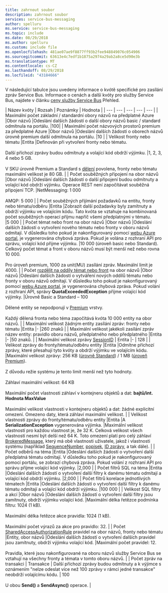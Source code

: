 ```yaml
---
title: zahrnout soubor
description: zahrnout soubor
services: service-bus-messaging
author: spelluru
ms.service: service-bus-messaging
ms.topic: include
ms.date: 08/29/2018
ms.author: spelluru
ms.custom: include file
ms.openlocfilehash: 481ae07ae9f8877ff93b2fee948849076c054906
ms.sourcegitcommit: 63613e4c7edf1b1875a2974a29ab2a8ce5d90e3b
ms.translationtype: MT
ms.contentlocale: cs-CZ
ms.lasthandoff: 08/29/2018
ms.locfileid: "43184666"
---
```

V následující tabulce jsou uvedeny informace o kvótě specifické pro zasílání zpráv Service Bus. Informace o cenách a další kvóty pro služby Service Bus, najdete v článku [ceny služby Service Bus](https://azure.microsoft.com/pricing/details/service-bus/) Přehled.

| Název kvóty | Rozsah | Poznámky | Hodnota |
| --- | --- | --- | --- | --- |
| Maximální počet základní / standardní obory názvů na předplatné Azure |Obor názvů |Odeslání dalších žádostí o další obory názvů basic / standard odmítnula na portálu. |100|
| Maximální počet názvových prostorů premium za předplatné Azure |Obor názvů |Odeslání dalších žádostí o oborech názvů úrovně premium další odmítnula na portálu. |10 |
| Velikost fronty nebo tématu |Entita |Definován při vytvoření fronty nebo tématu. <br/><br/> Další příchozí zprávy budou odmítnuty a volající kód obdrží výjimku. |1, 2, 3, 4 nebo 5 GB.<br /><br />V SKU úrovně Premium a Standard s [dělení](/azure/service-bus-messaging/service-bus-partitioning) povolena, fronty nebo tématu maximální velikost je 80 GB. |
| Počet souběžných připojení na obor názvů |Obor názvů |Odeslání dalších žádostí o další připojení budou odmítnuty a volající kód obdrží výjimku. Operace REST není započítávat souběžná připojení TCP. |NetMessaging: 1 000<br /><br />AMQP: 5 000 |
| Počet souběžných přijímání požadavků na entitu, fronty nebo tématu/odběru |Entita |Zobrazit další požadavky byly zamítnuty a obdrží výjimku ve volajícím kódu. Tato kvóta se vztahuje na kombinovaná počet souběžných operací příjmu napříč všemi předplatnými v tématu. |5 000 |
| Počet témat nebo front na obor názvů |Obor názvů |Odeslání dalších žádostí o vytvoření nového tématu nebo fronty v oboru názvů odmítají. V důsledku toho pokud je nakonfigurovaný pomocí [webu Azure portal][Azure portal], je vygenerována chybová zpráva. Pokud je volána z rozhraní API pro správu, volající kód přijme výjimku. |10 000 (úroveň basic nebo Standard). Celkový počet témat a front v oboru názvů musí být menší než nebo rovna 10 000. <br/><br/>Pro úroveň premium, 1000 za unit(MU) zasílání zpráv. Maximální limit je 4000. |
| Počet [rozdělit na oddíly témat nebo front](/azure/service-bus-messaging/service-bus-partitioning) na obor názvů |Obor názvů |Odeslání dalších žádostí o vytváření nových oddílů tématu nebo fronty v oboru názvů odmítají. V důsledku toho pokud je nakonfigurovaný pomocí [webu Azure portal][Azure portal], je vygenerována chybová zpráva. Pokud volání z rozhraní API, správy **QuotaExceededException** přijme volající kód výjimky. |Úrovně Basic a Standard – 100<br/><br/>Dělené entity se nepodporují v [Premium](../articles/service-bus-messaging/service-bus-premium-messaging.md) vrstvy.<br/><br />Každý dělená fronta nebo téma započítává kvóta 10 000 entity na obor názvů. |
| Maximální velikost žádným entity zasílání zpráv: fronty nebo tématu |Entita |- |260 znaků |
| Maximální velikost jakékoli zasílání zpráv název entity: pravidlo oboru názvů, předplatného nebo předplatného |Entita |- |50 znaků. |
| Maximální velikost zprávy [SessionID](/dotnet/api/microsoft.azure.servicebus.message.sessionid) | Entita |- | 128 |
| Velikost zprávy do fronty/tématu/odběru entity |Entita |Odmítne příchozí zprávy, které přesahují tyto kvóty a obdrží výjimku ve volajícím kódu. |Maximální velikost zprávy: 256 KB ([úrovně Standard](../articles/service-bus-messaging/service-bus-premium-messaging.md)) / 1 MB ([úroveň Premium](../articles/service-bus-messaging/service-bus-premium-messaging.md)). <br /><br />Z důvodu režie systému je tento limit menší než tyto hodnoty.<br /><br />Záhlaví maximální velikost: 64 KB<br /><br />Maximální počet vlastnosti záhlaví v kontejneru objektů a dat: **bajtů/int. Hodnota MaxValue**<br /><br />Maximální velikost vlastnosti v kontejneru objektů a dat: žádné explicitní omezení. Omezeno daty, která záhlaví maximální velikost. |
| Velikost vlastnosti zprávy do fronty/tématu/odběru entity |Entita |A **SerializationException** vygenerována výjimka. |Maximální velikost vlastností pro každou vlastnost je, že 32 K. Celková velikost všech vlastností nesmí být delší než 64 K. Toto omezení platí pro celý záhlaví [BrokeredMessage](/dotnet/api/microsoft.servicebus.messaging.brokeredmessage), který má obě vlastnosti uživatele, jakož i vlastnosti systému (například [SequenceNumber](/dotnet/api/microsoft.servicebus.messaging.brokeredmessage.sequencenumber), [popisek](/dotnet/api/microsoft.servicebus.messaging.brokeredmessage.label), [ ID zprávy](/dotnet/api/microsoft.servicebus.messaging.brokeredmessage.messageid), a tak dále). |
| Počet odběrů na téma |Entita |Odeslání dalších žádostí o vytvoření další předplatná tématu odmítají. V důsledku toho pokud je nakonfigurovaný pomocí portálu, se zobrazí chybová zpráva. Pokud volání z rozhraní API pro správu přijme volající kód výjimky. |2,000 |
| Počet filtrů SQL na téma |Entita |Odeslání dalších žádostí o vytvoření další filtry k danému tématu odmítají a volající kód obdrží výjimku. |2,000 |
| Počet filtrů korelace jednotlivých tématech |Entita |Odeslání dalších žádostí o vytvoření další filtry k danému tématu odmítají a volající kód obdrží výjimku. |100 000 |
| Velikost SQL filtry a akcí |Obor názvů |Odeslání dalších žádostí o vytvoření další filtry jsou zamítnuty, obdrží výjimku volající kód. |Maximální délka řetězce podmínka filtru: 1024 (1 kB).<br /><br />Maximální délka řetězce akce pravidla: 1024 (1 kB).<br /><br />Maximální počet výrazů za akce pro pravidlo: 32. |
| Počet [SharedAccessAuthorizationRule](/dotnet/api/microsoft.servicebus.messaging.sharedaccessauthorizationrule) pravidel na obor názvů, fronty nebo tématu |Entity, obor názvů |Odeslání dalších žádostí o vytvoření dalších pravidel jsou zamítnuty, obdrží výjimku volající kód. |Maximální počet pravidel: 12. <br /><br /> Pravidla, které jsou nakonfigurované na oboru názvů služby Service Bus se vztahují na všechny fronty a témata v tomto oboru názvů. |
| Počet zpráv na transakci | Transakce | Další příchozí zprávy budou odmítnuty a k výjimce s oznámením "nelze odeslat více než 100 zprávy v rámci jedné transakce" neobdrží volajícímu kódu. | 100 <br /><br /> U obou **Send()** a **SendAsync()** operace. |

[Azure portal]: https://portal.azure.com